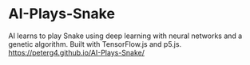 # AI-Plays-Snake
AI learns to play Snake using deep learning with neural networks and a genetic algorithm. Built with TensorFlow.js and p5.js.
https://peterg4.github.io/AI-Plays-Snake/
